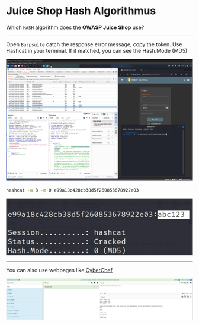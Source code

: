 # Juice Shop Hash Algorithmus

Which `HASH` algorithm does the **OWASP Juice Shop** use?

---

Open `Burpsuite` catch the response error message, copy the token.
Use Hashcat in your terminal. If it matched, you can see the Hash.Mode (MD5) 

![catched_hash.png](img/catched_hash.png)

````bash
hashcat -a 3 -m 0 e99a18c428cb38d5f260853678922e03
````

![hashcat_output.png](img/hashcat_output.png)

---

You can also use webpages like [CyberChef](https://gchq.github.io/CyberChef/)

![cyberchef.png](img/cyberchef.png)


